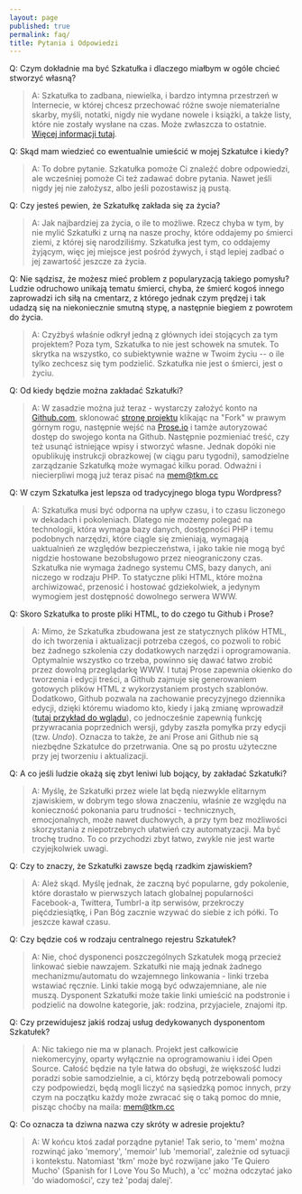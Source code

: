 ```yaml
---
layout: page
published: true
permalink: faq/
title: Pytania i Odpowiedzi
---
```


Q: Czym dokładnie ma być Szkatułka i dlaczego miałbym w ogóle chcieć stworzyć własną?

> A: Szkatułka to zadbana, niewielka, i bardzo intymna przestrzeń w Internecie, w której chcesz przechować różne swoje niematerialne skarby, myśli, notatki, nigdy nie wydane nowele i książki, a także listy, które nie zostały wysłane na czas. Może zwłaszcza to ostatnie. [Więcej informacji tutaj](http://mem.tkm.cc/blog/2015/02/10/szkatulka/).

Q: Skąd mam wiedzieć co ewentualnie umieścić w mojej Szkatułce i kiedy?

> A: To dobre pytanie. Szkatułka pomoże Ci znaleźć dobre odpowiedzi, ale wcześniej pomoże Ci też zadawać dobre pytania. Nawet jeśli nigdy jej nie założysz, albo jeśli pozostawisz ją pustą.

Q: Czy jesteś pewien, że Szkatułkę zakłada się za życia?

> A: Jak najbardziej za życia, o ile to możliwe. Rzecz chyba w tym, by nie mylić Szkatułki z urną na nasze prochy, które oddajemy po śmierci ziemi, z której się narodziliśmy. Szkatułka jest tym, co oddajemy żyjącym, więc jej miejsce jest pośród żywych, i stąd lepiej zadbać o jej zawartość jeszcze za życia.

Q: Nie sądzisz, że możesz mieć problem z popularyzacją takiego pomysłu? Ludzie odruchowo unikają tematu śmierci, chyba, że śmierć kogoś innego zaprowadzi ich siłą na cmentarz, z którego jednak czym prędzej i tak udadzą się na niekoniecznie smutną stypę, a następnie biegiem z powrotem do życia.

> A: Czyżbyś właśnie odkrył jedną z głównych idei stojących za tym projektem? Poza tym, Szkatułka to nie jest schowek na smutek. To skrytka na wszystko, co subiektywnie ważne w Twoim życiu -- o ile tylko zechcesz się tym podzielić. Szkatułka nie jest o śmierci, jest o życiu.

Q: Od kiedy będzie można zakładać Szkatułki?

> A: W zasadzie można już teraz - wystarczy założyć konto na [Github.com](https://github.com), sklonować [stronę projektu](https://github.com/memtkmcc/starter) klikając na "Fork" w prawym górnym rogu, następnie wejść na [Prose.io](http://prose.io) i tamże autoryzować dostęp do swojego konta na Github. Następnie pozmieniać treść, czy też usunąć istniejące wpisy i stworzyć własne. Jednak dopóki nie opublikuję instrukcji obrazkowej (w ciągu paru tygodni), samodzielne zarządzanie Szkatułką może wymagać kilku porad. Odważni i niecierpliwi mogą już teraz pisać na [mem@tkm.cc](mailto:mem@tkm.cc)

Q: W czym Szkatułka jest lepsza od tradycyjnego bloga typu Wordpress?

> A: Szkatułka musi być odporna na upływ czasu, i to czasu liczonego w dekadach i pokoleniach. Dlatego nie możemy polegać na technologii, która wymaga bazy danych, dostępności PHP i temu podobnych narzędzi, które ciągle się zmieniają, wymagają uaktualnień ze względów bezpieczeństwa, i jako takie nie mogą być nigdzie hostowane bezobsługowo przez nieograniczony czas. Szkatułka nie wymaga żadnego systemu CMS, bazy danych, ani niczego w rodzaju PHP. To statyczne pliki HTML, które można archiwizować, przenosić i hostować gdziekolwiek, a jedynym wymogiem jest dostępność dowolnego serwera WWW.

Q: Skoro Szkatułka to proste pliki HTML, to do czego tu Github i Prose?

> A: Mimo, że Szkatułka zbudowana jest ze statycznych plików HTML, do ich tworzenia i aktualizacji potrzeba czegoś, co pozwoli to robić bez żadnego szkolenia czy dodatkowych narzędzi i oprogramowania. Optymalnie wszystko co trzeba, powinno się dawać łatwo zrobić przez dowolną przeglądarkę WWW. I tutaj Prose zapewnia okienko do tworzenia i edycji treści, a Github zajmuje się generowaniem gotowych plików HTML z wykorzystaniem prostych szablonów. Dodatkowo, Github pozwala na zachowanie precyzyjnego dziennika edycji, dzięki któremu wiadomo kto, kiedy i jaką zmianę wprowadził ([tutaj przykład do wglądu](https://github.com/memtkmcc/starter/commits/gh-pages)), co jednocześnie zapewnią funkcję przywracania poprzednich wersji, gdyby zaszła pomyłka przy edycji (tzw. _Undo_). Oznacza to także, że ani Prose ani Github nie są niezbędne Szkatułce do przetrwania. One są po prostu użyteczne przy jej tworzeniu i aktualizacji.

Q: A co jeśli ludzie okażą się zbyt leniwi lub bojący, by zakładać Szkatułki?

> A: Myślę, że Szkatułki przez wiele lat będą niezwykle elitarnym zjawiskiem, w dobrym tego słowa znaczeniu, właśnie ze względu na konieczność pokonania paru trudności - technicznych, emocjonalnych, może nawet duchowych, a przy tym bez możliwości skorzystania z niepotrzebnych ułatwień czy automatyzacji. Ma być trochę trudno. To co przychodzi zbyt łatwo, zwykle nie jest warte czyjejkolwiek uwagi.

Q: Czy to znaczy, że Szkatułki zawsze będą rzadkim zjawiskiem?

> A: Ależ skąd. Myślę jednak, że zaczną być popularne, gdy pokolenie, które dorastało w pierwszych latach globalnej popularności Facebook-a, Twittera, Tumbrl-a itp serwisów, przekroczy pięćdziesiątkę, i Pan Bóg zacznie wzywać do siebie z ich półki. To jeszcze kawał czasu.

Q: Czy będzie coś w rodzaju centralnego rejestru Szkatułek?

> A: Nie, choć dysponenci poszczególnych Szkatułek mogą przecież linkować siebie nawzajem. Szkatułki nie mają jednak żadnego mechanizmu/automatu do wzajemnego linkowania - linki trzeba wstawiać ręcznie. Linki takie mogą być odwzajemniane, ale nie muszą. Dysponent Szkatułki może takie linki umieścić na podstronie i podzielić na dowolne kategorie, jak: rodzina, przyjaciele, znajomi itp.

Q: Czy przewidujesz jakiś rodzaj usług dedykowanych dysponentom Szkatułek?

> A: Nic takiego nie ma w planach. Projekt jest całkowicie niekomercyjny, oparty wyłącznie na oprogramowaniu i idei Open Source. Całość będzie na tyle łatwa do obsługi, że większość ludzi poradzi sobie samodzielnie, a ci, którzy będą potrzebowali pomocy czy podpowiedzi, będą mogli liczyć na sąsiedzką pomoc innych, przy czym na początku każdy może zwracać się o taką pomoc do mnie, pisząc choćby na maila: [mem@tkm.cc](mailto:mem@tkm.cc)

Q: Co oznacza ta dziwna nazwa czy skróty w adresie projektu?

> A: W końcu ktoś zadał porządne pytanie! Tak serio, to 'mem' można rozwinąć jako 'memory', 'memoir' lub 'memorial', zależnie od sytuacji i kontekstu. Natomiast 'tkm' może być rozwijane jako 'Te Quiero Mucho' (Spanish for I Love You So Much), a 'cc' można odczytać jako 'do wiadomości', czy też 'podaj dalej'.